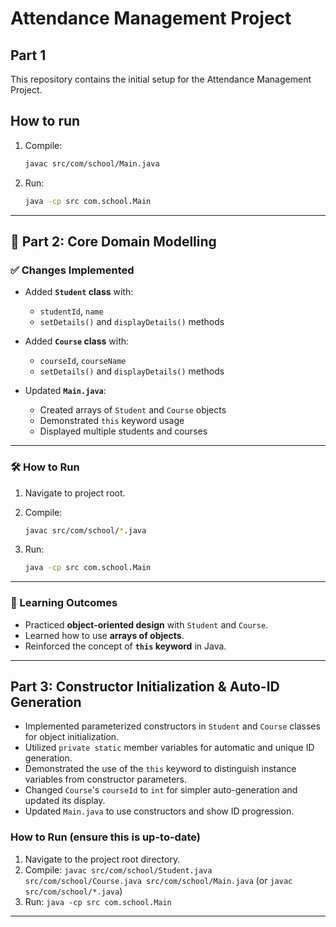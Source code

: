 # Attendance Management Project

## Part 1

This repository contains the initial setup for the Attendance Management Project.

## How to run
1. Compile:
   ```bash
   javac src/com/school/Main.java

2. Run:
   ```bash
   java -cp src com.school.Main


---

## 📌 Part 2: Core Domain Modelling

### ✅ Changes Implemented

* Added **`Student` class** with:

  * `studentId`, `name`
  * `setDetails()` and `displayDetails()` methods
* Added **`Course` class** with:

  * `courseId`, `courseName`
  * `setDetails()` and `displayDetails()` methods
* Updated **`Main.java`**:

  * Created arrays of `Student` and `Course` objects
  * Demonstrated `this` keyword usage
  * Displayed multiple students and courses

---

### 🛠️ How to Run

1. Navigate to project root.
2. Compile:

   ```bash
   javac src/com/school/*.java
   ```
3. Run:

   ```bash
   java -cp src com.school.Main
   ```

---

### 🎯 Learning Outcomes

* Practiced **object-oriented design** with `Student` and `Course`.
* Learned how to use **arrays of objects**.
* Reinforced the concept of **`this` keyword** in Java.

---

## Part 3: Constructor Initialization & Auto-ID Generation
- Implemented parameterized constructors in `Student` and `Course` classes for object initialization.
- Utilized `private static` member variables for automatic and unique ID generation.
- Demonstrated the use of the `this` keyword to distinguish instance variables from constructor parameters.
- Changed `Course`'s `courseId` to `int` for simpler auto-generation and updated its display.
- Updated `Main.java` to use constructors and show ID progression.

### How to Run (ensure this is up-to-date)
1. Navigate to the project root directory.
2. Compile: `javac src/com/school/Student.java src/com/school/Course.java src/com/school/Main.java` (or `javac src/com/school/*.java`)
3. Run: `java -cp src com.school.Main`

---


